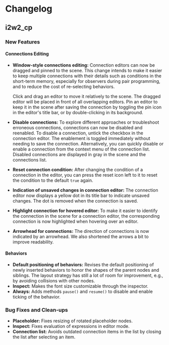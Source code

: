 # Changelog

## i2w2_cp

### New Features

#### Connections Editing

- **Window-style connections editing:** Connection editors can now be dragged and pinned to the scene. This change intends to make it easier to keep multiple connections with their details such as conditions in the short-term memory, especially for observers during pair programming, and to reduce the cost of re-selecting behaviors.

  Click and drag an editor to move it relatively to the scene. The dragged editor will be placed in front of all overlapping editors. Pin an editor to keep it in the scene after saving the connection by toggling the pin icon in the editor's title bar, or by double-clicking in its background.

- **Disable connections:** To explore different approaches or troubleshoot erroneous connections, connections can now be disabled and reenabled. To disable a connection, untick the checkbox in the connection editor. The enablement is toggled immediately without needing to save the connection. Alternatively, you can quickly disable or enable a connection from the context menu of the connection list. Disabled connections are displayed in gray in the scene and the connections list.

- **Reset connection condition:** After changing the condition of a connection in the editor, you can press the reset icon left to it to reset the condition to the default `true` again.

- **Indication of unsaved changes in connection editor:** The connection editor now displays a yellow dot in its title bar to indicate unsaved changes. The dot is removed when the connection is saved.

- **Highlight connection for hovered editor:** To make it easier to identify the connection in the scene for a connection editor, the corresponding connection is now highlighted when hovering over an editor.

- **Arrowhead for connections:** The direction of connections is now indicated by an arrowhead. We also shortened the arrows a bit to improve readability.

#### Behaviors

- **Default positioning of behaviors:** Revises the default positioning of newly inserted behaviors to honor the shapes of the parent nodes and siblings. The layout strategy has still a lot of room for improvement, e.g., by avoiding collisions with other nodes.
- **Inspect:** Makes the font size customizable through the inspector.
- **Always:** Adds methods `pause()` and `resume()` to disable and enable ticking of the behavior.

### Bug Fixes and Clean-ups

- **Placeholder:** Fixes resizing of rotated placeholder nodes.
- **Inspect:** Fixes evaluation of expressions in editor mode.
- **Connection list:** Avoids outdated connection items in the list by closing the list after selecting an item.
